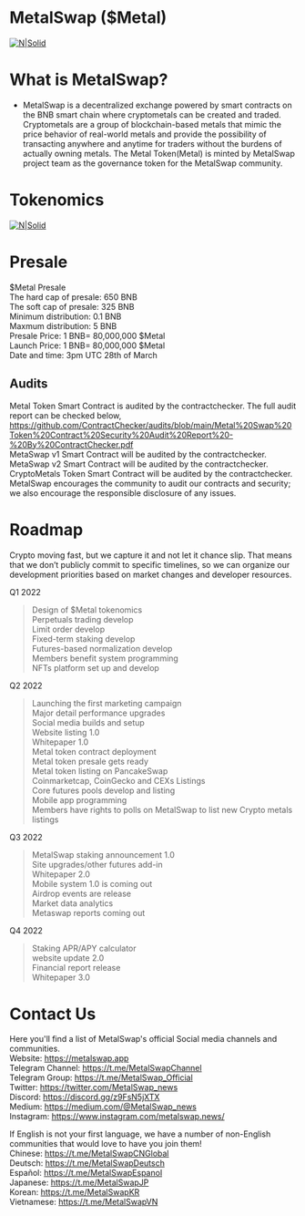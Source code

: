# MetalSwap ($Metal)
[![N|Solid](https://metalswap.app/Slice/icon200.png)](https://nodesource.com/products/nsolid)

# What is MetalSwap?

- MetalSwap is a decentralized exchange powered by smart contracts on the BNB smart chain where cryptometals can be created and traded. Cryptometals are a group of blockchain-based metals that mimic the price behavior of real-world metals and provide the possibility of transacting anywhere and anytime for traders without the burdens of actually owning metals. The Metal Token(Metal) is minted by MetalSwap project team as the governance token for the MetalSwap community.

# Tokenomics
[![N|Solid](https://3551067934-files.gitbook.io/~/files/v0/b/gitbook-x-prod.appspot.com/o/spaces%2FRVclaNkkA9VhpmU7Rmtk%2Fuploads%2FwsgxnLdQl5hPcNcguYZm%2Ftokenomics.png?alt=media&token=d64238d5-4b7a-44a9-99bc-670f49cf9e1c)](https://nodesource.com/products/nsolid) 

# Presale
$Metal Presale  
The hard cap of presale: 650 BNB  
The soft cap of presale: 325 BNB  
Minimum distribution: 0.1 BNB  
Maxmum distribution: 5 BNB  
Presale Price: 1 BNB= 80,000,000 $Metal  
Launch Price: 1 BNB= 80,000,000 $Metal  
Date and time: 3pm UTC 28th of March  

## Audits
Metal Token Smart Contract is audited by the contractchecker. The full audit report can be checked below,
https://github.com/ContractChecker/audits/blob/main/Metal%20Swap%20Token%20Contract%20Security%20Audit%20Report%20-%20By%20ContractChecker.pdf  
MetaSwap v1 Smart Contract will be audited by the contractchecker.  
MetaSwap v2 Smart Contract will be audited by the contractchecker.  
CryptoMetals Token Smart Contract will be audited by the contractchecker.  
MetalSwap encourages the community to audit our contracts and security; we also encourage the responsible disclosure of any issues.

# Roadmap
Crypto moving fast, but we capture it and not let it chance slip. That means that we don’t publicly commit to specific timelines, so we can organize our development priorities based on market changes and developer resources.

Q1 2022
> Design of $Metal tokenomics  
> Perpetuals trading develop  
> Limit order develop  
> Fixed-term staking develop  
> Futures-based normalization develop  
> Members benefit system programming  
> NFTs platform set up and develop  

Q2 2022
> Launching the first marketing campaign  
> Major detail performance upgrades  
> Social media builds and setup  
> Website listing 1.0  
> Whitepaper 1.0  
> Metal token contract deployment  
> Metal token presale gets ready  
>Metal token listing on PancakeSwap  
> Coinmarketcap, CoinGecko and CEXs Listings  
> Core futures pools develop and listing  
> Mobile app programming  
> Members have rights to polls on MetalSwap to list new Crypto metals listings  

Q3 2022
> MetalSwap staking announcement 1.0  
> Site upgrades/other futures add-in  
> Whitepaper 2.0  
> Mobile system 1.0 is coming out  
> Airdrop events are release  
> Market data analytics  
> Metaswap reports coming out   

Q4 2022
> Staking APR/APY calculator  
> website update 2.0  
> Financial report release  
> Whitepaper 3.0  

# Contact Us
Here you'll find a list of MetalSwap's official Social media channels and communities.  
Website: https://metalswap.app  
Telegram Channel: https://t.me/MetalSwapChannel  
Telegram Group: https://t.me/MetalSwap_Official  
Twitter: https://twitter.com/MetalSwap_news  
Discord: https://discord.gg/z9FsN5jXTX  
Medium: https://medium.com/@MetalSwap_news  
Instagram: https://www.instagram.com/metalswap.news/  

If English is not your first language, we have a number of non-English communities that would love to have you join them!  
Chinese: https://t.me/MetalSwapCNGlobal  
Deutsch: https://t.me/MetalSwapDeutsch  
Español: https://t.me/MetalSwapEspanol  
Japanese: https://t.me/MetalSwapJP  
Korean: https://t.me/MetalSwapKR  
Vietnamese: https://t.me/MetalSwapVN  
